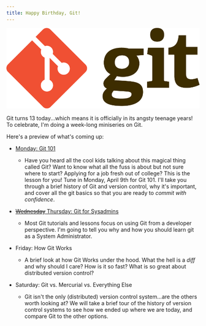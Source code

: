 ```yaml
---
title: Happy Birthday, Git!
---
```


![](/assets/images/git-logo.png)

Git turns 13 today...which means it is officially in its angsty teenage years!
To celebrate, I'm doing a week-long miniseries on Git.

Here's a preview of what's coming up:

* [Monday: Git 101](/2018/04/09/git-101.html)
  * Have you heard all the cool kids talking about this magical thing called
  Git? Want to know what all the fuss is about but not sure where to start?
  Applying for a job fresh out of college? This is the lesson for you! Tune in
  Monday, April 9th for Git 101. I'll take you through a brief history of Git
  and version control, why it's important, and cover all the git basics so that
  you are ready to *commit with confidence*.

* [~~Wednesday~~ Thursday: Git for Sysadmins](/2018/04/12/git-for-sysadmins.html)
  * Most Git tutorials and lessons focus on using Git from a developer
  perspective. I'm going to tell you why and how you should learn git as a
  System Administrator.

* Friday: How Git Works
  * A brief look at how Git Works under the hood. What the hell is a *diff* and
  why should I care? How is it so fast? What is so great about distributed
  version control?

* Saturday: Git vs. Mercurial vs. Everything Else
  * Git isn't the only (distributed) version control system...are the others
  worth looking at? We will take a brief tour of the history of version control
  systems to see how we ended up where we are today, and compare Git to the
  other options.
